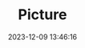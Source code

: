 ---
weight: 1
images:
- /images/edited/121.jpeg
title: Picture
date: 2023-12-09 13:46:16
tags: [luminarneo,work,ilce7m3]
---